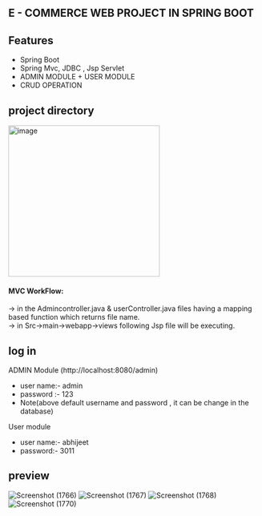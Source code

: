 ## E - COMMERCE WEB PROJECT IN SPRING BOOT

## Features

- Spring Boot
- Spring Mvc, JDBC , Jsp Servlet
- ADMIN MODULE + USER MODULE
- CRUD OPERATION



## project directory 
<img width="302" alt="image" src="https://user-images.githubusercontent.com/81226571/178137751-c02d40b5-e718-4aad-816a-f45807612e5c.png">
<h4> MVC WorkFlow: </h4>
    → in the Admincontroller.java & userController.java files having a mapping based function which returns file name.<br>
    → in Src->main->webapp->views  following Jsp file will be executing.

## log in 
ADMIN Module (http://localhost:8080/admin) 
-  user name:- admin
-  password :- 123
-  Note(above default username and password , it can be change in the database)

  User module
-  user name:- abhijeet 
-  password:- 3011

## preview
![Screenshot (1766)](https://user-images.githubusercontent.com/55553718/201107487-c8e80fee-d507-4894-a7d7-99d4aa1a5131.png)
![Screenshot (1767)](https://user-images.githubusercontent.com/55553718/201107597-675bdaea-8277-43b6-80a3-8f866c6ab0e2.png)
![Screenshot (1768)](https://user-images.githubusercontent.com/55553718/201107825-b6a22f64-7aef-4f48-a37a-ee84bdf504eb.png)
![Screenshot (1770)](https://user-images.githubusercontent.com/55553718/201122111-6a632f1f-f9fc-49de-891d-03a3e9756df6.png)

